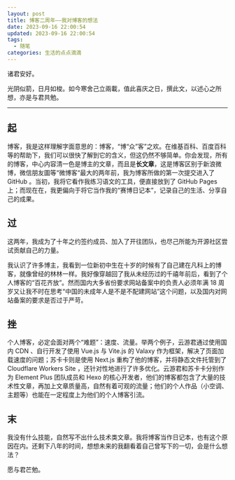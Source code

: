 ```yaml
---
layout: post
title: 博客二周年——我对博客的想法
date: 2023-09-16 22:00:54
updated: 2023-09-16 22:00:54
tags: 
  - 随笔
categories: 生活的点点滴滴
---
```

诸君安好。

光阴似箭，日月如梭。如今寒舍己立兩載，值此喜庆之日，撰此文，以述心之所想，亦是与君共勉。

---

## 起

博客，我是这样理解字面意思的：博客，“博“众”客”之欢。在维基百科、百度百科等的帮助下，我们可以很快了解到它的含义，但这仍然不够简单。你会发现，所有的博客，中心内容清一色是博主的文章，而且是**长文章**，这是博客区别于新浪微博，微信朋友圖等“微博客“最大的两年前，我为博客所做的第一次提交进入了 GitHub 。当初，我将它看作我练习语文的工具，便直接放到了 GitHub Pages 上；而现在在，我更偏向于将它当作我的“赛博日记本”，记录自己的生活、分享自己的成果。

## 过

这两年，我成为了十年之约签约成员、加入了开往团队，也尽己所能为开源社区尝试贡献自己的力量。

我认识了许多博主，我看到一位新初中生在十岁的时候有了自己建在凡科上的博客，就像曾经的林林一样。我好像穿越回了我从未经历过的千禧年前后，看到了个人博客的“百花齐放”。然而国内大多省份要求网站备案中的负责人必须年满 18 周岁又让我不时在思考“中国的未成年人是不是不配建网站”这个问题，以及国内对网站备案的要求是否过于严苛。

## 挫

个人博客，必定会面对两个“难题”：速度、流量。举两个例子，云游君通过使用国内 CDN 、自行开发了使用 Vue.js 与 Vite.js 的 Valaxy 作为框架，解决了页面加载速度的问题；苏卡卡则是使用 Next.js 重构了他的博客，并将静态文件托管到了 Cloudflare Workers Site ，还针对性地进行了许多优化。云游君和苏卡卡分别作为 Element Plus 团队成员和 Hexo 的核心开发者，他们的博客都包含了大量的技术性文章，再加上文章质量高，自然有着可观的流量；他们的个人作品（小空调、主题等）也能在一定程度上为他们的个人博客引流。

## 末

我没有什么技能，自然写不出什么技术类文章。我将博客当作日记本，也有这个原因在内。还剩下八年的时间，想想未来的我翻看着自己曾写下的一切，会是什么想法？

愿与君芒勉。
